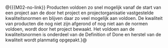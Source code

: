 @{{{M02-no-link}}
Producten voldoen zo snel mogelijk vanaf de start van een project aan de door het project en projectorganisatie vastgestelde kwaliteitsnormen en blijven daar zo veel mogelijk aan voldoen. De kwaliteit van producten die nog niet zijn afgerond of nog niet aan de normen voldoen, wordt door het project bewaakt. Het voldoen aan de kwaliteitsnormen is onderdeel van de Definition of Done en herstel van de kwaliteit wordt planmatig opgepakt.}@
